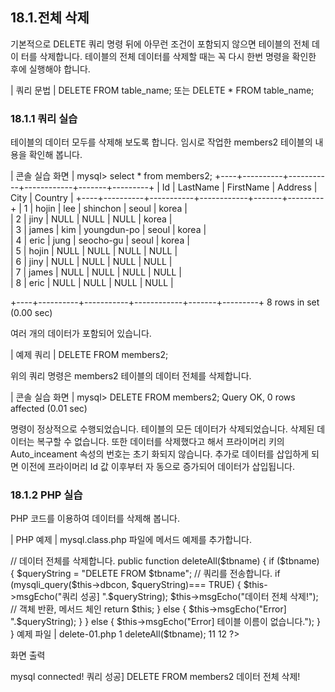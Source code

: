 
## 18.1.전체 삭제 
기본적으로 DELETE 쿼리 명령 뒤에 아무런 조건이 포함되지 않으면 테이블의 전체 데이 터를 삭제합니다. 테이블의 전체 데이터를 삭제할 때는 꼭 다시 한번 명령을 확인한 후에 실행해야 합니다. 

| 쿼리 문법 | 
DELETE FROM table_name; 또는 
DELETE * FROM table_name; 

### 18.1.1 쿼리 실습 
테이블의 데이터 모두를 삭제해 보도록 합니다. 임시로 작업한 members2 테이블의 내 
용을 확인해 봅니다. 

| 콘솔 실습 화면 | 
mysql> select * from members2; +----+----------+-----------+------------+-------+---------+ | Id | LastName | FirstName | Address    | City | Country | +----+----------+-----------+------------+-------+---------+ 
| 1 | hojin  | lee  | shinchon  | seoul | korea  |  
| 2 | jiny  | NULL  | NULL  | NULL | korea  |  
| 3 | james  | kim  | youngdun-po | seoul | korea  |  
| 4 | eric  | jung  | seocho-gu  | seoul | korea  |  
| 5 | hojin  | NULL  | NULL  | NULL | NULL  |  
| 6 | jiny  | NULL  | NULL  | NULL | NULL  |  
| 7 | james  | NULL  | NULL  | NULL | NULL  |  
| 8 | eric  | NULL  | NULL  | NULL | NULL  |  

+----+----------+-----------+------------+-------+---------+ 8 rows in set (0.00 sec) 

여러 개의 데이터가 포함되어 있습니다. 

| 예제 쿼리 | 
DELETE FROM members2; 

위의 쿼리 명령은 members2 테이블의 데이터 전체를 삭제합니다. 

| 콘솔 실습 화면 | 
mysql> DELETE FROM members2; Query OK, 0 rows affected (0.01 sec) 

명령이 정상적으로 수행되었습니다. 테이블의 모든 데이터가 삭제되었습니다. 삭제된 데 이터는 복구할 수 없습니다. 
또한 데이터를 삭제했다고 해서 프라이머리 키의 Auto_inceament 속성의 번호는 초기 화되지 않습니다. 추가로 데이터를 삽입하게 되면 이전에 프라이머리 Id 값 이후부터 자 동으로 증가되어 데이터가 삽입됩니다. 

### 18.1.2 PHP 실습 
PHP 코드를 이용하여 데이터를 삭제해 봅니다. 

| PHP 예제 | 
mysql.class.php 파일에 메서드 예제를 추가합니다. 

// 데이터 전체를 삭제합니다. public function deleteAll($tbname) { 
if ($tbname) { $queryString = "DELETE FROM $tbname"; 
// 쿼리를 전송합니다. 
if (mysqli_query($this->dbcon, $queryString)=== TRUE) { $this->msgEcho("쿼리 성공] ".$queryString); $this->msgEcho("데이터 전체 삭제!"); 
// 객체 반환, 메서드 체인 return $this; 
} else { $this->msgEcho("Error] ".$queryString); } 
} else { $this->msgEcho("Error] 테이블 이름이 없습니다."); } } 
예제 파일 | delete-01.php 
1  <?php  
2  
3  include "dbinfo.php";  
4  include "mysql.class.php";  
5  
6  // ++ Mysqli DB 연결.  
7  $db = new JinyMysql();  
8  
9  $tbname = "members2";  
10  $db->deleteAll($tbname);  
11  
12  ?>  

화면 출력 

mysql connected! 쿼리 성공] DELETE FROM members2 데이터 전체 삭제! 
